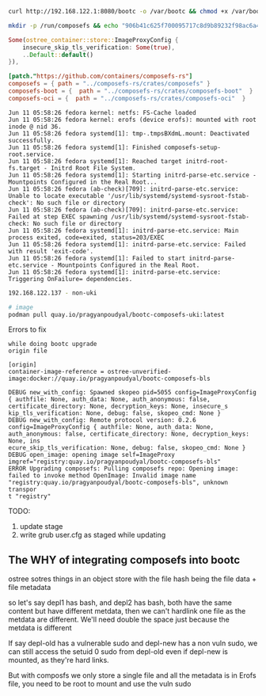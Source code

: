```bash
curl http://192.168.122.1:8080/bootc -o /var/bootc && chmod +x /var/bootc && alias bootc=/var/bootc

mkdir -p /run/composefs && echo "906b41c625f700095717c8d9b89232f98ac6a40bf2d2e71e1b5434adfbcebf9a" > /run/composefs/staged-deployment
```

```rust
Some(ostree_container::store::ImageProxyConfig {
    insecure_skip_tls_verification: Some(true),
    ..Default::default()
}),
```


```toml
[patch."https://github.com/containers/composefs-rs"]
composefs = { path = "../composefs-rs/crates/composefs" }
composefs-boot = {  path = "../composefs-rs/crates/composefs-boot"  }
composefs-oci = {  path = "../composefs-rs/crates/composefs-oci"  }
```


```log
Jun 11 05:58:26 fedora kernel: netfs: FS-Cache loaded
Jun 11 05:58:26 fedora kernel: erofs (device erofs): mounted with root inode @ nid 36.
Jun 11 05:58:26 fedora systemd[1]: tmp-.tmpsBXdmL.mount: Deactivated successfully.
Jun 11 05:58:26 fedora systemd[1]: Finished composefs-setup-root.service.
Jun 11 05:58:26 fedora systemd[1]: Reached target initrd-root-fs.target - Initrd Root File System.
Jun 11 05:58:26 fedora systemd[1]: Starting initrd-parse-etc.service - Mountpoints Configured in the Real Root...
Jun 11 05:58:26 fedora (ab-check)[709]: initrd-parse-etc.service: Unable to locate executable '/usr/lib/systemd/systemd-sysroot-fstab-check': No such file or directory
Jun 11 05:58:26 fedora (ab-check)[709]: initrd-parse-etc.service: Failed at step EXEC spawning /usr/lib/systemd/systemd-sysroot-fstab-check: No such file or directory
Jun 11 05:58:26 fedora systemd[1]: initrd-parse-etc.service: Main process exited, code=exited, status=203/EXEC
Jun 11 05:58:26 fedora systemd[1]: initrd-parse-etc.service: Failed with result 'exit-code'.
Jun 11 05:58:26 fedora systemd[1]: Failed to start initrd-parse-etc.service - Mountpoints Configured in the Real Root.
Jun 11 05:58:26 fedora systemd[1]: initrd-parse-etc.service: Triggering OnFailure= dependencies.
```

```bash
192.168.122.137 - non-uki
```

```bash
# image
podman pull quay.io/pragyanpoudyal/bootc-composefs-uki:latest
```


Errors to fix

```log
while doing bootc upgrade 
origin file

[origin]
container-image-reference = ostree-unverified-image:docker://quay.io/pragyanpoudyal/bootc-composefs-bls

DEBUG new_with_config: Spawned skopeo pid=5055 config=ImageProxyConfig { authfile: None, auth_data: None, auth_anonymous: false, certificate_directory: None, decryption_keys: None, insecure_s
kip_tls_verification: None, debug: false, skopeo_cmd: None }
DEBUG new_with_config: Remote protocol version: 0.2.6 config=ImageProxyConfig { authfile: None, auth_data: None, auth_anonymous: false, certificate_directory: None, decryption_keys: None, ins
ecure_skip_tls_verification: None, debug: false, skopeo_cmd: None }
DEBUG open_image: opening image self=ImageProxy imgref="registry:quay.io/pragyanpoudyal/bootc-composefs-bls"
ERROR Upgrading composefs: Pulling composefs repo: Opening image: failed to invoke method OpenImage: Invalid image name "registry:quay.io/pragyanpoudyal/bootc-composefs-bls", unknown transpor
t "registry"
```


TODO:

1. update stage
2. write grub user.cfg as staged while updating

## The WHY of integrating composefs into bootc

ostree sotres things in an object store with the file hash being the file data + file metadata 

so let's say depl1 has bash, and depl2 has bash, both have the same content but have different metdata, then we can't hardlink one file as the metdata are different.
We'll need double the space just because the metdata is different


If say depl-old has a vulnerable sudo and depl-new has a non vuln sudo, we can still access the setuid 0 sudo from depl-old even if depl-new is mounted, as they're hard links.

But with composfs we only store a single file and all the metadata is in Erofs file, you need to be root to mount and use the vuln sudo

